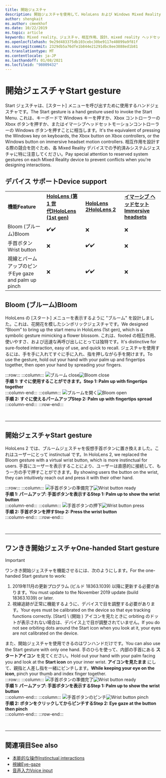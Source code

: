 ```yaml
---
title: 開始ジェスチャ
description: 開始ジェスチャを使用して、HoloLens および Windows Mixed Reality のイマーシブヘッドセットの [スタート] メニューを呼び出す方法について説明します。
author: shengkait
ms.author: cmeekhof
ms.date: 10/22/2019
ms.topic: article
keywords: Mixed reality、ジェスチャ、相互作用、設計、mixed reality ヘッドセット、windows mixed reality ヘッドセット、virtual reality ヘッドセット、HoloLens、MRTK、Mixed Reality Toolkit、ブルーム
ms.openlocfilehash: 9e29d483375db103cebc30be9117e40899a9f81f
ms.sourcegitcommit: 2329db5a76dfe1b844e21291dbc8ee3888ed1b81
ms.translationtype: MT
ms.contentlocale: ja-JP
ms.lasthandoff: 01/08/2021
ms.locfileid: "98009432"
---
```

# <a name="start-gesture"></a><span data-ttu-id="fde8c-104">開始ジェスチャ</span><span class="sxs-lookup"><span data-stu-id="fde8c-104">Start gesture</span></span>

<span data-ttu-id="fde8c-105">Start ジェスチャは、[スタート] メニューを呼び出すために使用するハンドジェスチャです。</span><span class="sxs-lookup"><span data-stu-id="fde8c-105">The Start gesture is a hand gesture used to invoke the Start Menu.</span></span> <span data-ttu-id="fde8c-106">これは、キーボードで Windows キーを押すか、Xbox コントローラーの Xbox ボタンを押すか、またはイマーシブヘッドセットモーションコントローラーの Windows ボタンを押すことに相当します。</span><span class="sxs-lookup"><span data-stu-id="fde8c-106">It's the equivalent of pressing the Windows key on keyboards, the Xbox button on Xbox controllers, or the Windows button on immersive headset motion controllers.</span></span> <span data-ttu-id="fde8c-107">相互作用を設計する際の競合を防ぐため、各 Mixed Reality デバイスでの予約済みシステムジェスチャに特に注意してください。</span><span class="sxs-lookup"><span data-stu-id="fde8c-107">Pay special attention to reserved system gestures on each Mixed Reality device to prevent conflicts when you're designing interactions.</span></span>

## <a name="device-support"></a><span data-ttu-id="fde8c-108">デバイス サポート</span><span class="sxs-lookup"><span data-stu-id="fde8c-108">Device support</span></span>

<table>
    <colgroup>
    <col width="25%" />
    <col width="25%" />
    <col width="25%" />
    <col width="25%" />
    </colgroup>
    <tr>
        <td><span data-ttu-id="fde8c-109"><strong>機能</strong></span><span class="sxs-lookup"><span data-stu-id="fde8c-109"><strong>Feature</strong></span></span></td>
        <td><span data-ttu-id="fde8c-110"><a href="../hololens-hardware-details.md"><strong>HoloLens (第 1 世代)</strong></a></span><span class="sxs-lookup"><span data-stu-id="fde8c-110"><a href="../hololens-hardware-details.md"><strong>HoloLens (1st gen)</strong></a></span></span></td>
        <td><span data-ttu-id="fde8c-111"><a href="https://docs.microsoft.com/hololens/hololens2-hardware"><strong>HoloLens 2</strong></span><span class="sxs-lookup"><span data-stu-id="fde8c-111"><a href="https://docs.microsoft.com/hololens/hololens2-hardware"><strong>HoloLens 2</strong></span></span></td>
        <td><span data-ttu-id="fde8c-112"><a href="../discover/immersive-headset-hardware-details.md"><strong>イマーシブ ヘッドセット</strong></a></span><span class="sxs-lookup"><span data-stu-id="fde8c-112"><a href="../discover/immersive-headset-hardware-details.md"><strong>Immersive headsets</strong></a></span></span></td>
    </tr>
     <tr>
        <td><span data-ttu-id="fde8c-113">Bloom (ブルーム)</span><span class="sxs-lookup"><span data-stu-id="fde8c-113">Bloom</span></span></td>
        <td><span data-ttu-id="fde8c-114">✔️</span><span class="sxs-lookup"><span data-stu-id="fde8c-114">✔️</span></span></td>
        <td>❌</td>
        <td>❌</td>
    </tr>
     <tr>
        <td><span data-ttu-id="fde8c-115">手首ボタン</span><span class="sxs-lookup"><span data-stu-id="fde8c-115">Wrist button</span></span></td>
        <td>❌</td>
        <td><span data-ttu-id="fde8c-116">✔️</span><span class="sxs-lookup"><span data-stu-id="fde8c-116">✔️</span></span></td>
        <td>❌</td>
    </tr>
    <tr>
        <td><span data-ttu-id="fde8c-117">視線とパームアップのピンチ</span><span class="sxs-lookup"><span data-stu-id="fde8c-117">Eye gaze and palm up pinch</span></span></td>
        <td>❌</td>
        <td><span data-ttu-id="fde8c-118">✔️</span><span class="sxs-lookup"><span data-stu-id="fde8c-118">✔️</span></span></td>
        <td>❌</td>
    </tr>
</table>

## <a name="bloom"></a><span data-ttu-id="fde8c-119">Bloom (ブルーム)</span><span class="sxs-lookup"><span data-stu-id="fde8c-119">Bloom</span></span>

<span data-ttu-id="fde8c-120">HoloLens の [スタート] メニューを表示するように "ブルーム" を設計しました。これは、花開花を模したシンボリックジェスチャです。</span><span class="sxs-lookup"><span data-stu-id="fde8c-120">We designed “Bloom” to bring up the start menu in HoloLens (1st gen), which is a symbolic gesture mimicking a flower blossom.</span></span> <span data-ttu-id="fde8c-121">これは、footed の相互作用、使いやすさ、および迅速な再呼び出しにとっては独特です。</span><span class="sxs-lookup"><span data-stu-id="fde8c-121">It's distinctive for sure-footed interaction, easy of use, and quick to recall.</span></span> <span data-ttu-id="fde8c-122">ジェスチャを使用するには、手を手に入れてすぐに手に入れ、指を押しながら手を開けます。</span><span class="sxs-lookup"><span data-stu-id="fde8c-122">To use the gesture, hold out your hand with your palm up and fingertips together, then open your hand by spreading your fingers.</span></span>

:::row:::
    :::column:::
        <span data-ttu-id="fde8c-123">![ブルーム close](images/bloom-close.png)</span><span class="sxs-lookup"><span data-stu-id="fde8c-123">![Bloom close](images/bloom-close.png)</span></span><br>
        <span data-ttu-id="fde8c-124">**手順 1: すぐに使用することができます。**</span><span class="sxs-lookup"><span data-stu-id="fde8c-124">**Step 1: Palm up with fingertips together**</span></span><br>
    :::column-end:::
    :::column:::
        <span data-ttu-id="fde8c-125">![ブルームを開く](images/bloom-open.png)</span><span class="sxs-lookup"><span data-stu-id="fde8c-125">![Bloom open](images/bloom-open.png)</span></span><br>
        <span data-ttu-id="fde8c-126">**手順 2: すぐに使えるパームアップ**</span><span class="sxs-lookup"><span data-stu-id="fde8c-126">**Step 2: Palm up with fingertips spread**</span></span><br>
    :::column-end:::
:::row-end:::

<br>

---

## <a name="start-gesture"></a><span data-ttu-id="fde8c-127">開始ジェスチャ</span><span class="sxs-lookup"><span data-stu-id="fde8c-127">Start gesture</span></span>

<span data-ttu-id="fde8c-128">HoloLens 2 では、ブルームジェスチャを仮想手首ボタンに置き換えました。これはユーザーにとって instinctual です。</span><span class="sxs-lookup"><span data-stu-id="fde8c-128">In HoloLens 2, we replaced the Bloom gesture with a virtual wrist button, which is more instinctual for users.</span></span> <span data-ttu-id="fde8c-129">手首にユーザーを表示することにより、ユーザーは直感的に接続して、もう一方の手で押すことができます。</span><span class="sxs-lookup"><span data-stu-id="fde8c-129">By showing users the button on the wrist, they can intuitively reach out and press it with their other hand.</span></span>

:::row:::
    :::column:::
        <span data-ttu-id="fde8c-130">![手首ボタンの準備完了](images/wrist-button-ready.png)</span><span class="sxs-lookup"><span data-stu-id="fde8c-130">![Wrist button ready](images/wrist-button-ready.png)</span></span><br>
        <span data-ttu-id="fde8c-131">**手順 1: パームアップ: 手首ボタンを表示する**</span><span class="sxs-lookup"><span data-stu-id="fde8c-131">**Step 1: Palm up to show the wrist button**</span></span><br>
    :::column-end:::
    :::column:::
        <span data-ttu-id="fde8c-132">![手首ボタンの押下](images/wrist-button-press.png)</span><span class="sxs-lookup"><span data-stu-id="fde8c-132">![Wrist button press](images/wrist-button-press.png)</span></span><br>
        <span data-ttu-id="fde8c-133">**手順 2: 手首ボタンを押す**</span><span class="sxs-lookup"><span data-stu-id="fde8c-133">**Step 2: Press the wrist button**</span></span><br>
    :::column-end:::
:::row-end:::

<br>

---

## <a name="one-handed-start-gesture"></a><span data-ttu-id="fde8c-134">ワンきき開始ジェスチャ</span><span class="sxs-lookup"><span data-stu-id="fde8c-134">One-handed Start gesture</span></span>

> [!IMPORTANT]
> <span data-ttu-id="fde8c-135">ワンきき開始ジェスチャを機能させるには、次のようにします。</span><span class="sxs-lookup"><span data-stu-id="fde8c-135">For the one-handed Start gesture to work:</span></span>
>
> 1. <span data-ttu-id="fde8c-136">2019年11月の更新プログラム (ビルド 18363.1039) 以降に更新する必要があります。</span><span class="sxs-lookup"><span data-stu-id="fde8c-136">You must update to the November 2019 update (build 18363.1039) or later.</span></span>
> 1. <span data-ttu-id="fde8c-137">視線追跡が正常に機能するように、デバイスで目を調整する必要があります。</span><span class="sxs-lookup"><span data-stu-id="fde8c-137">Your eyes must be calibrated on the device so that eye tracking functions correctly.</span></span> <span data-ttu-id="fde8c-138">[Start] \ (開始 \) アイコンを見たときに orbiting のドットが表示されない場合は、デバイス上で目が調整されていません。</span><span class="sxs-lookup"><span data-stu-id="fde8c-138">If you do not see orbiting dots around the Start icon when you look at it, your eyes are not calibrated on the device.</span></span>

<span data-ttu-id="fde8c-139">また、開始ジェスチャを使用できるのはワンハンドだけです。</span><span class="sxs-lookup"><span data-stu-id="fde8c-139">You can also use the Start gesture with only one hand.</span></span> <span data-ttu-id="fde8c-140">手のひらを使って、内部の手首にある **スタートアイコン** を見てください。</span><span class="sxs-lookup"><span data-stu-id="fde8c-140">Hold out your hand with your palm facing you and look at the **Start icon** on your inner wrist.</span></span> <span data-ttu-id="fde8c-141">**アイコンを見たまま** にして、親指と人差し指を一緒にピンチします。</span><span class="sxs-lookup"><span data-stu-id="fde8c-141">**While keeping your eye on the icon**, pinch your thumb and index finger together.</span></span><br>
:::row:::
    :::column:::
        <span data-ttu-id="fde8c-142">![手首ボタンの準備完了](images/wrist-button-ready.png)</span><span class="sxs-lookup"><span data-stu-id="fde8c-142">![Wrist button ready](images/wrist-button-ready.png)</span></span><br>
        <span data-ttu-id="fde8c-143">**手順 1: パームアップ: 手首ボタンを表示する**</span><span class="sxs-lookup"><span data-stu-id="fde8c-143">**Step 1: Palm up to show the wrist button**</span></span><br>
    :::column-end:::
    :::column:::
        <span data-ttu-id="fde8c-144">![手首ボタンのピンチ](images/wrist-button-pinch.png)</span><span class="sxs-lookup"><span data-stu-id="fde8c-144">![Wrist button pinch](images/wrist-button-pinch.png)</span></span><br>
        <span data-ttu-id="fde8c-145">**手順 2: ボタンをクリックしてからピンチする**</span><span class="sxs-lookup"><span data-stu-id="fde8c-145">**Step 2: Eye gaze at the button then pinch**</span></span><br>
    :::column-end:::
:::row-end:::

<br>

---

## <a name="see-also"></a><span data-ttu-id="fde8c-146">関連項目</span><span class="sxs-lookup"><span data-stu-id="fde8c-146">See also</span></span>

* [<span data-ttu-id="fde8c-147">本能的な操作</span><span class="sxs-lookup"><span data-stu-id="fde8c-147">Instinctual interactions</span></span>](interaction-fundamentals.md)
* [<span data-ttu-id="fde8c-148">視線</span><span class="sxs-lookup"><span data-stu-id="fde8c-148">Eye-gaze</span></span>](eye-tracking.md)
* [<span data-ttu-id="fde8c-149">音声入力</span><span class="sxs-lookup"><span data-stu-id="fde8c-149">Voice input</span></span>](voice-input.md)

